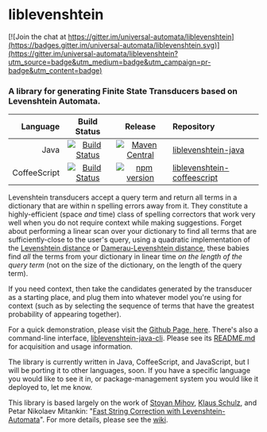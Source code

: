 # liblevenshtein

[![Join the chat at https://gitter.im/universal-automata/liblevenshtein](https://badges.gitter.im/universal-automata/liblevenshtein.svg)](https://gitter.im/universal-automata/liblevenshtein?utm_source=badge&utm_medium=badge&utm_campaign=pr-badge&utm_content=badge)

### A library for generating Finite State Transducers based on Levenshtein Automata.

|     Language |                     Build Status                  |                    Release                   |                 Repository                 |
|-------------:|:-------------------------------------------------:|:--------------------------------------------:|:------------------------------------------ |
|         Java | [![Build Status][java-build-status]][java-ci]     | [![Maven Central][java-release]][java-maven] | [liblevenshtein-java][java-repo]           |
| CoffeeScript | [![Build Status][coffee-build-status]][coffee-ci] | [![npm version][coffee-release]][coffee-npm] | [liblevenshtein-coffeescript][coffee-repo] |

Levenshtein transducers accept a query term and return all terms in a
dictionary that are within n spelling errors away from it. They constitute a
highly-efficient (space _and_ time) class of spelling correctors that work very
well when you do not require context while making suggestions.  Forget about
performing a linear scan over your dictionary to find all terms that are
sufficiently-close to the user's query, using a quadratic implementation of the
[Levenshtein distance](https://en.wikipedia.org/wiki/Levenshtein_distance) or
[Damerau-Levenshtein
distance](https://en.wikipedia.org/wiki/Damerau%E2%80%93Levenshtein_distance),
these babies find _all_ the terms from your dictionary in linear time _on the
length of the query term_ (not on the size of the dictionary, on the length of
the query term).

If you need context, then take the candidates generated by the transducer as a
starting place, and plug them into whatever model you're using for context (such
as by selecting the sequence of terms that have the greatest probability of
appearing together).

For a quick demonstration, please visit the [Github Page, here][live-demo].
There's also a command-line interface, [liblevenshtein-java-cli][java-cli].
Please see its [README.md][java-cli-readme] for acquisition and usage information.

The library is currently written in Java, CoffeeScript, and JavaScript, but I
will be porting it to other languages, soon.  If you have a specific language
you would like to see it in, or package-management system you would like it
deployed to, let me know.

This library is based largely on the work of [Stoyan
Mihov](http://www.lml.bas.bg/~stoyan/), [Klaus
Schulz](http://www.cis.uni-muenchen.de/people/schulz.html), and Petar Nikolaev Mitankin: "[Fast
String Correction with
Levenshtein-Automata](http://citeseerx.ist.psu.edu/viewdoc/summary?doi=10.1.1.16.652
"Klaus Schulz and Stoyan Mihov (2002)")".  For more details, please see the
[wiki](https://github.com/universal-automata/liblevenshtein/wiki).

[java-repo]: https://github.com/universal-automata/liblevenshtein-java
[java-build-status]: https://travis-ci.org/universal-automata/liblevenshtein-java.svg?branch=master
[java-ci]: https://travis-ci.org/universal-automata/liblevenshtein-java
[java-maven]: https://maven-badges.herokuapp.com/maven-central/com.github.dylon/liblevenshtein
[java-release]: https://maven-badges.herokuapp.com/maven-central/com.github.dylon/liblevenshtein/badge.svg

[coffee-repo]: https://github.com/universal-automata/liblevenshtein-coffeescript
[coffee-build-status]: https://travis-ci.org/universal-automata/liblevenshtein-coffeescript.svg?branch=master
[coffee-ci]: https://travis-ci.org/universal-automata/liblevenshtein-coffeescript
[coffee-npm]: https://www.npmjs.com/package/liblevenshtein
[coffee-release]: https://badge.fury.io/js/liblevenshtein.svg

[live-demo]: http://universal-automata.github.io/liblevenshtein/

[java-cli]: https://github.com/universal-automata/liblevenshtein-java-cli "liblevenshtein-java-cli"
[java-cli-readme]: https://github.com/universal-automata/liblevenshtein-java-cli/blob/master/README.md "liblevenshtein-java-cli, README.md"
